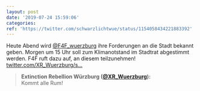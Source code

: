 ```yaml
---
layout: post
date: '2019-07-24 15:59:06'
categories: 
ref: 'https://twitter.com/schwarzlichtwue/status/1154058434221883392'
---
```

Heute Abend wird [@F4F_wuerzburg](https://twitter.com/F4F_wuerzburg) ihre Forderungen an die Stadt bekannt geben. Morgen um 15 Uhr soll zum Klimanotstand im Stadtrat abgestimmt werden. F4F ruft dazu auf, an diesem teilzunehmen! [twitter.com/XR_Wuerzburg/s…](https://twitter.com/XR_Wuerzburg/status/1153957437352939521)
> <b>Extinction Rebellion Würzburg ([@XR_Wuerzburg](https://twitter.com/XR_Wuerzburg)):</b>  
>Kommt alle Rum!   


